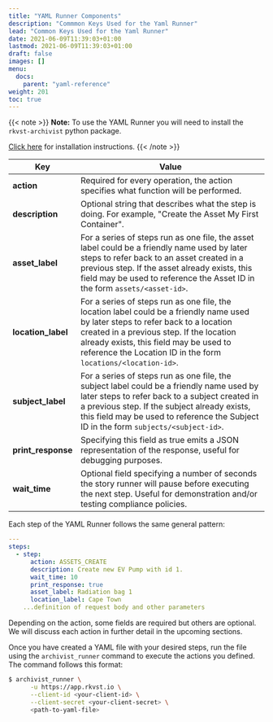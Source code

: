 ```yaml
---
title: "YAML Runner Components"
description: "Commmon Keys Used for the Yaml Runner"
lead: "Common Keys Used for the Yaml Runner"
date: 2021-06-09T11:39:03+01:00
lastmod: 2021-06-09T11:39:03+01:00
draft: false
images: []
menu: 
  docs:
    parent: "yaml-reference"
weight: 201
toc: true
---
```


{{< note >}}
**Note:** To use the YAML Runner you will need to install the `rkvst-archivist` python package.

[Click here](https://python.rkvst.com/runner/index.html) for installation instructions.
{{< /note >}}

| **Key**            | **Value**                                                                                                                                                                                                                                                                                                       |
|--------------------|-----------------------------------------------------------------------------------------------------------------------------------------------------------------------------------------------------------------------------------------------------------------------------------------------------------------|
| **action**         | Required for every operation, the action specifies what function will be performed.                                                                                                                                                                                                                             |
| **description**    | Optional string that describes what the step is doing. For example, "Create the Asset My First Container".                                                                                                                                                                                                      |
| **asset_label**    | For a series of steps run as one file, the asset label could be a friendly name used by later steps to refer back to an asset created in a previous step. If the asset already exists, this field may be used to reference the Asset ID in the form `assets/<asset-id>`.               |
| **location_label** | For a series of steps run as one file, the location label could be a friendly name used by later steps to refer back to a location created in a previous step. If the location already exists, this field may be used to reference the Location ID in the form `locations/<location-id>`. |
| **subject_label**  | For a series of steps run as one file, the subject label could be a friendly name used by later steps to refer back to a subject created in a previous step. If the subject already exists, this field may be used to reference the Subject ID in the form `subjects/<subject-id>`.      |
| **print_response** | Specifying this field as true emits a JSON representation of the response, useful for debugging purposes.                                                                                                                                                                                                       |
| **wait_time**      | Optional field specifying a number of seconds the story runner will pause before executing the next step. Useful for demonstration and/or testing compliance policies.                                                                                                                                          |

Each step of the YAML Runner follows the same general pattern: 

```yaml
---
steps:
  - step:
      action: ASSETS_CREATE
      description: Create new EV Pump with id 1.
      wait_time: 10
      print_response: true
      asset_label: Radiation bag 1
      location_label: Cape Town
    ...definition of request body and other parameters
```

Depending on the action, some fields are required but others are optional. We will discuss each action in further detail in the upcoming sections.

Once you have created a YAML file with your desired steps, run the file using the `archivist_runner` command to execute the actions you defined. The command follows this format: 

```bash
$ archivist_runner \
      -u https://app.rkvst.io \
      --client-id <your-client-id> \
      --client-secret <your-client-secret> \
      <path-to-yaml-file>
```